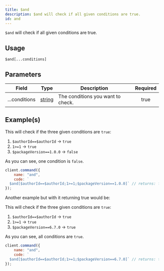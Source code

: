 ```yaml
---
title: $and
description: $and will check if all given conditions are true.
id: and
---
```


`$and` will check if all given conditions are true.

## Usage

```aoi
$and[...conditions]
```

## Parameters

| Field         | Type                                                                                              | Description                       | Required |
| ------------- | ------------------------------------------------------------------------------------------------- | --------------------------------- | :------: |
| ...conditions | [string](https://developer.mozilla.org/en-US/docs/Web/JavaScript/Reference/Global_Objects/String) | The conditions you want to check. |   true   |

## Example(s)

This will check if the three given conditions are `true`:

1. `$authorId==$authorId` -> `true`
2. `1>=1` -> `true`
3. `$packageVersion==1.0.0` -> `false`

As you can see, one condition is `false`.

```js
client.command({
    name: "and",
    code: `
  $and[$authorId==$authorId;1>=1;$packageVersion==1.0.0]` // returns: false
});
```

Another example but with it returning true would be:

This will check if the three given conditions are `true`:

1. `$authorId==$authorId` -> `true`
2. `1>=1` -> `true`
3. `$packageVersion==6.7.0` -> `true`

As you can see, all conditions are `true`.

```js
client.command({
    name: "and",
    code: `
  $and[$authorId==$authorId;1>=1;$packageVersion==6.7.0]` // returns: true
});
```
